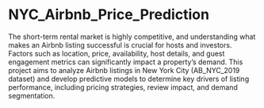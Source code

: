 # NYC_Airbnb_Price_Prediction
The short-term rental market is highly competitive, and understanding what makes an Airbnb listing successful is crucial for hosts and investors. Factors such as location, price, availability, host details, and guest engagement metrics can significantly impact a property’s demand. This project aims to analyze Airbnb listings in New York City (AB_NYC_2019 dataset) and develop predictive models to determine key drivers of listing performance, including pricing strategies, review impact, and demand segmentation.
